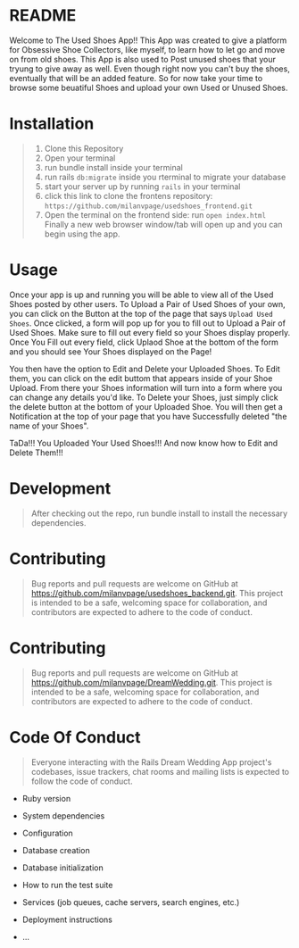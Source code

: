 # README

Welcome to The Used Shoes App!! This App was created to give a platform for Obsessive Shoe Collectors, like myself, to learn how to let go and move on from old shoes. This App is also used to Post unused shoes that your tryung to give away as well. Even though right now you can't buy the shoes, eventually that will be an added feature. So for now take your time to browse some beuatiful Shoes and upload your own Used or Unused Shoes.

# Installation
>1. Clone this Repository
>2. Open your terminal
>3. run bundle install inside your terminal
>4. run rails ```db:migrate``` inside you rterminal to migrate your database
>5. start your server up by running ```rails``` in your terminal
>6. click this link to clone the frontens repository: ```https://github.com/milanvpage/usedshoes_frontend.git```
>7. Open the terminal on the frontend side: run ```open index.html```
>Finally a new web browser window/tab will open up and you can begin using the app.

# Usage

  Once your app is up and running you will be able to view all of the Used Shoes posted by other users. To Upload a Pair of Used Shoes of your own, you can click on the Button at the top of the page that says ```Upload Used Shoes```. Once clicked, a form will pop up for you to fill out to Upload a Pair of Used Shoes. Make sure to fill out every field so your Shoes display properly. Once You Fill out every field, click Uplaod Shoe at the bottom of the form and you should see Your Shoes displayed on the Page! 

  You then have the option to Edit and Delete your Uploaded Shoes. To Edit them, you can click on the edit buttom that appears inside of your Shoe Upload. From there your Shoes information will turn into a form where you can change any details you'd like. To Delete your Shoes, just simply click the delete button at the bottom of your Uploaded Shoe. You will then get a Notification at the top of your page that you have Successfully deleted "the name of your Shoes".

  TaDa!!! You Uploaded Your Used Shoes!!! And now know how to Edit and Delete Them!!!

# Development
>After checking out the repo, run bundle install to install the necessary dependencies.
# Contributing

>Bug reports and pull requests are welcome on GitHub at https://github.com/milanvpage/usedshoes_backend.git. This project is intended to be a safe, welcoming space for collaboration, and contributors are expected to adhere to the code of conduct.

# Contributing

>Bug reports and pull requests are welcome on GitHub at https://github.com/milanvpage/DreamWedding.git. This project is intended to be a safe, welcoming space for collaboration, and contributors are expected to adhere to the code of conduct.

# Code Of Conduct

>Everyone interacting with the Rails Dream Wedding App project's codebases, issue trackers, chat rooms and mailing lists is expected to follow the code of conduct.



* Ruby version

* System dependencies

* Configuration

* Database creation

* Database initialization

* How to run the test suite

* Services (job queues, cache servers, search engines, etc.)

* Deployment instructions

* ...
